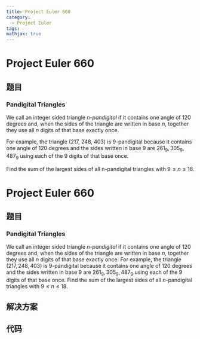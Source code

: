 ```yaml
---
title: Project Euler 660
category:
  - Project Euler
tags:
mathjax: true
---
```

<escape><!-- more --></escape>
    
# Project Euler 660
## 题目
### Pandigital Triangles


We call an integer sided triangle <i>$n$-pandigital</i> if it contains one angle of 120 degrees and, when the sides of the triangle are written in base $n$, together they use all $n$ digits of that base exactly once.


For example, the triangle (217, 248, 403) is 9-pandigital because it contains one angle of 120 degrees and the sides written in base 9 are $261_9, 305_9, 487_9$ using each of the 9 digits of that base once.

Find the sum of the largest sides of all n-pandigital triangles with $9 \le n \le 18$.


# Project Euler 660
## 题目
### Pandigital Triangles

We call an integer sided triangle <i>$n$-pandigital</i> if it contains one angle of $120$ degrees and, when the sides of the triangle are written in base $n$, together they use all $n$ digits of that base exactly once.
For example, the triangle $(217, 248, 403)$ is $9$-pandigital because it contains one angle of $120$ degrees and the sides written in base $9$ are $261_9, 305_9, 487_9$ using each of the $9$ digits of that base once.
Find the sum of the largest sides of all $n$-pandigital triangles with $9 \le n \le 18$.


## 解决方案


## 代码


